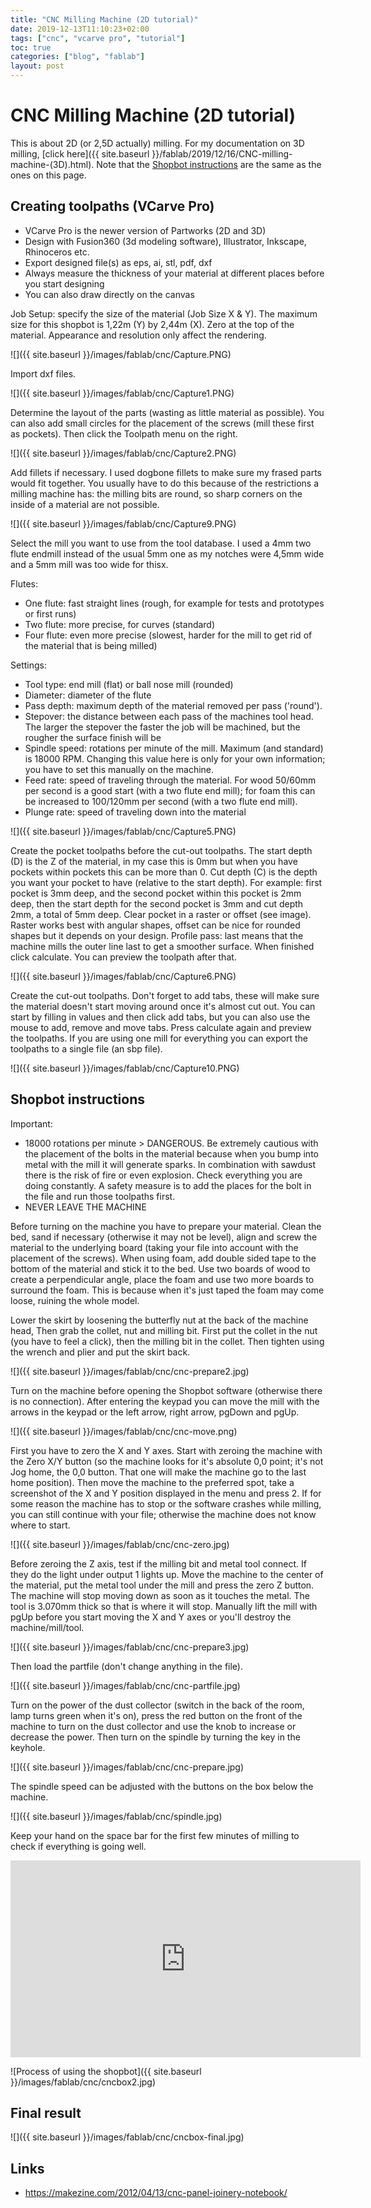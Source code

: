 ```yaml
---
title: "CNC Milling Machine (2D tutorial)"
date: 2019-12-13T11:10:23+02:00
tags: ["cnc", "vcarve pro", "tutorial"]
toc: true
categories: ["blog", "fablab"]
layout: post
---
```


# CNC Milling Machine (2D tutorial)
This is about 2D (or 2,5D actually) milling. For my documentation on 3D milling, [click here]({{ site.baseurl }}/fablab/2019/12/16/CNC-milling-machine-(3D).html). Note that the [Shopbot instructions](#shopbot) are the same as the ones on this page.

## Creating toolpaths (VCarve Pro)
- VCarve Pro is the newer version of Partworks (2D and 3D)
- Design with Fusion360 (3d modeling software), Illustrator, Inkscape, Rhinoceros etc.
- Export designed file(s) as eps, ai, stl, pdf, dxf 
- Always measure the thickness of your material at different places before you start designing
- You can also draw directly on the canvas

Job Setup: specify the size of the material (Job Size X & Y). The maximum size for this shopbot is 1,22m (Y) by 2,44m (X). Zero at the top of the material. Appearance and resolution only affect the rendering.

![]({{ site.baseurl }}/images/fablab/cnc/Capture.PNG)

Import dxf files. 

![]({{ site.baseurl }}/images/fablab/cnc/Capture1.PNG)

Determine the layout of the parts (wasting as little material as possible). You can also add small circles for the placement of the screws (mill these first as pockets). Then click the Toolpath menu on the right.

![]({{ site.baseurl }}/images/fablab/cnc/Capture2.PNG)

Add fillets if necessary. I used dogbone fillets to make sure my frased parts would fit together. You usually have to do this because of the restrictions a milling machine has: the milling bits are round, so sharp corners on the inside of a material are not possible.  

![]({{ site.baseurl }}/images/fablab/cnc/Capture9.PNG)

Select the mill you want to use from the tool database. I used a 4mm two flute endmill instead of the usual 5mm one as my notches were 4,5mm wide and a 5mm mill was too wide for thisx.

Flutes:
- One flute: fast straight lines (rough, for example for tests and prototypes or first runs)
- Two flute: more precise, for curves (standard)
- Four flute: even more precise (slowest, harder for the mill to get rid of the material that is being milled)

Settings:
- Tool type: end mill (flat) or ball nose mill (rounded)
- Diameter: diameter of the flute
- Pass depth: maximum depth of the material removed per pass ('round'). 
- Stepover: the distance between each pass of the machines tool head. The larger the stepover the faster the job will be machined, but the rougher the surface finish will be
- Spindle speed: rotations per minute of the mill. Maximum (and standard) is 18000 RPM. Changing this value here is only for your own information; you have to set this manually on the machine.
- Feed rate: speed of traveling through the material. For wood 50/60mm per second is a good start (with a two flute end mill); for foam this can be increased to 100/120mm per second (with a two flute end mill).
- Plunge rate: speed of traveling down into the material

![]({{ site.baseurl }}/images/fablab/cnc/Capture5.PNG)

Create the pocket toolpaths before the cut-out toolpaths. The start depth (D) is the Z of the material, in my case this is 0mm but when you have pockets within pockets this can be more than 0. Cut depth (C) is the depth you want your pocket to have (relative to the start depth). For example: first pocket is 3mm deep, and the second pocket within this pocket is 2mm deep, then the start depth for the second pocket is 3mm and cut depth 2mm, a total of 5mm deep. Clear pocket in a raster or offset (see image). Raster works best with angular shapes, offset can be nice for rounded shapes but it depends on your design. Profile pass: last means that the machine mills the outer line last to get a smoother surface. When finished click calculate. You can preview the toolpath after that.

![]({{ site.baseurl }}/images/fablab/cnc/Capture6.PNG)

Create the cut-out toolpaths. Don't forget to add tabs, these will make sure the material doesn't start moving around once it's almost cut out. You can start by filling in values and then click add tabs, but you can also use the mouse to add, remove and move tabs. Press calculate again and preview the toolpaths. If you are using one mill for everything you can export the toolpaths to a single file (an sbp file). 

![]({{ site.baseurl }}/images/fablab/cnc/Capture10.PNG)

<div id="shopbot"></div>

## Shopbot instructions
Important:
- 18000 rotations per minute > DANGEROUS. Be extremely cautious with the placement of the bolts in the material because when you bump into metal with the mill it will generate sparks. In combination with sawdust there is the risk of fire or even explosion. Check everything you are doing constantly. A safety measure is to add the places for the bolt in the file and run those toolpaths first.
- NEVER LEAVE THE MACHINE

Before turning on the machine you have to prepare your material. Clean the bed, sand if necessary (otherwise it may not be level), align and screw the material to the underlying board (taking your file into account with the placement of the screws). When using foam, add double sided tape to the bottom of the material and stick it to the bed. Use two boards of wood to create a perpendicular angle, place the foam and use two more boards to surround the foam. This is because when it's just taped the foam may come loose, ruining the whole model. 

Lower the skirt by loosening the butterfly nut at the back of the machine head, Then grab the collet, nut and milling bit. First put the collet in the nut (you have to feel a click), then the milling bit in the collet. Then tighten using the wrench and plier and put the skirt back. 

![]({{ site.baseurl }}/images/fablab/cnc/cnc-prepare2.jpg)

Turn on the machine before opening the Shopbot software (otherwise there is no connection). After entering the keypad you can move the mill with the arrows in the keypad or the left arrow, right arrow, pgDown and pgUp. 

![]({{ site.baseurl }}/images/fablab/cnc/cnc-move.png)

First you have to zero the X and Y axes. Start with zeroing the machine with the Zero X/Y button (so the machine looks for it's absolute 0,0 point; it's not Jog home, the 0,0 button. That one will make the machine go to the last home position). Then move the machine to the preferred spot, take a screenshot of the X and Y position displayed in the menu and press 2. If for some reason the machine has to stop or the software crashes while milling, you can still continue with your file; otherwise the machine does not know where to start. 

![]({{ site.baseurl }}/images/fablab/cnc/cnc-zero.jpg)

Before zeroing the Z axis, test if the milling bit and metal tool connect. If they do the light under output 1 lights up. Move the machine to the center of the material, put the metal tool under the mill and press the zero Z button. The machine will stop moving down as soon as it touches the metal. The tool is 3.070mm thick so that is where it will stop. Manually lift the mill with pgUp before you start moving the X and Y axes or you'll destroy the machine/mill/tool.

![]({{ site.baseurl }}/images/fablab/cnc/cnc-prepare3.jpg)

Then load the partfile (don't change anything in the file). 

![]({{ site.baseurl }}/images/fablab/cnc/cnc-partfile.jpg)

Turn on the power of the dust collector (switch in the back of the room, lamp turns green when it's on), press the red button on the front of the machine to turn on the dust collector and use the knob to increase or decrease the power. Then turn on the spindle by turning the key in the keyhole. 

![]({{ site.baseurl }}/images/fablab/cnc/cnc-prepare.jpg)

The spindle speed can be adjusted with the buttons on the box below the machine. 

![]({{ site.baseurl }}/images/fablab/cnc/spindle.jpg)

Keep your hand on the space bar for the first few minutes of milling to check if everything is going well.

<div class="videowrapper">
<iframe width="560" height="315" src="https://www.youtube.com/embed/uwMBgrMycyE" frameborder="0" allow="accelerometer; autoplay; encrypted-media; gyroscope; picture-in-picture" allowfullscreen></iframe>
</div>

![Process of using the shopbot]({{ site.baseurl }}/images/fablab/cnc/cncbox2.jpg)

## Final result
![]({{ site.baseurl }}/images/fablab/cnc/cncbox-final.jpg)

## Links
- <https://makezine.com/2012/04/13/cnc-panel-joinery-notebook/>
